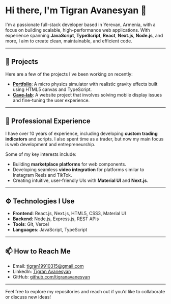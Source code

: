 # Hi there, I'm Tigran Avanesyan 👋

I'm a passionate full-stack developer based in Yerevan, Armenia, with a focus on building scalable, high-performance web applications. With experience spanning **JavaScript**, **TypeScript**, **React**, **Next.js**, **Node.js**, and more, I aim to create clean, maintainable, and efficient code.

---

## 🚀 Projects

Here are a few of the projects I've been working on recently:

- **[Portfolio](https://github.com/tigranavanesyan/Portfolio)**: A micro physics simulator with realistic gravity effects built using HTML5 canvas and TypeScript.
- **[Cave-lab](https://github.com/tigranavanesyan/cave-lab)**: A website project that involves solving mobile display issues and fine-tuning the user experience.

---

## 💼 Professional Experience

I have over 10 years of experience, including developing **custom trading indicators** and scripts. I also spent time as a trader, but now my main focus is web development and entrepreneurship. 

Some of my key interests include:
- Building **marketplace platforms** for web components.
- Developing seamless **video integration** for platforms similar to Instagram Reels and TikTok.
- Creating intuitive, user-friendly UIs with **Material UI** and **Next.js**.

---

## ⚙️ Technologies I Use

- **Frontend**: React.js, Next.js, HTML5, CSS3, Material UI
- **Backend**: Node.js, Express.js, REST APIs
- **Tools**: Git, Vercel
- **Languages**: JavaScript, TypeScript

---

## 📫 How to Reach Me

- Email: [tigran19910315@gmail.com](mailto:tigran19910315@gmail.com)
- LinkedIn: [Tigran Avanesyan](https://linkedin.com/in/tigran-avanesyan)
- GitHub: [github.com/tigranavanesyan](https://github.com/tigranavanesyan)

---

Feel free to explore my repositories and reach out if you’d like to collaborate or discuss new ideas!



<!--
**tigranavanesyan/tigranavanesyan** is a ✨ _special_ ✨ repository because its `README.md` (this file) appears on your GitHub profile.

Here are some ideas to get you started:

- 🔭 I’m currently working on ...
- 🌱 I’m currently learning ...
- 👯 I’m looking to collaborate on ...
- 🤔 I’m looking for help with ...
- 💬 Ask me about ...
- 📫 How to reach me: ...
- 😄 Pronouns: ...
- ⚡ Fun fact: ...
-->
